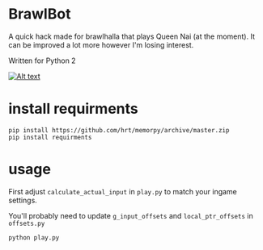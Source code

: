 # BrawlBot
A quick hack made for brawlhalla that plays Queen Nai (at the moment). It can be improved a lot more however I'm losing interest.

Written for Python 2

[![Alt text](https://img.youtube.com/vi/CIVxv4JUefs/0.jpg)](https://www.youtube.com/watch?v=CIVxv4JUefs)


# install requirments
```
pip install https://github.com/hrt/memorpy/archive/master.zip
pip install requirments
```

# usage
First adjust `calculate_actual_input` in `play.py` to match your ingame settings.


You'll probably need to update `g_input_offsets` and `local_ptr_offsets` in `offsets.py`
```
python play.py
```

